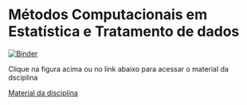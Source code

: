 # Métodos Computacionais em Estatística e Tratamento de dados
[![Binder](https://mybinder.org/badge_logo.svg)](https://mybinder.org/v2/gh/joaopauloam/metodos_computacionais/6f4f2391e1e0da411d3c716b1dd843d41753c890?filepath=index.ipynb)

Clique na figura acima ou no link abaixo para acessar o material da dsciplina

[Material da disciplina](https://mybinder.org/v2/gh/joaopauloam/metodos_computacionais/6f4f2391e1e0da411d3c716b1dd843d41753c890?filepath=index.ipynb)

